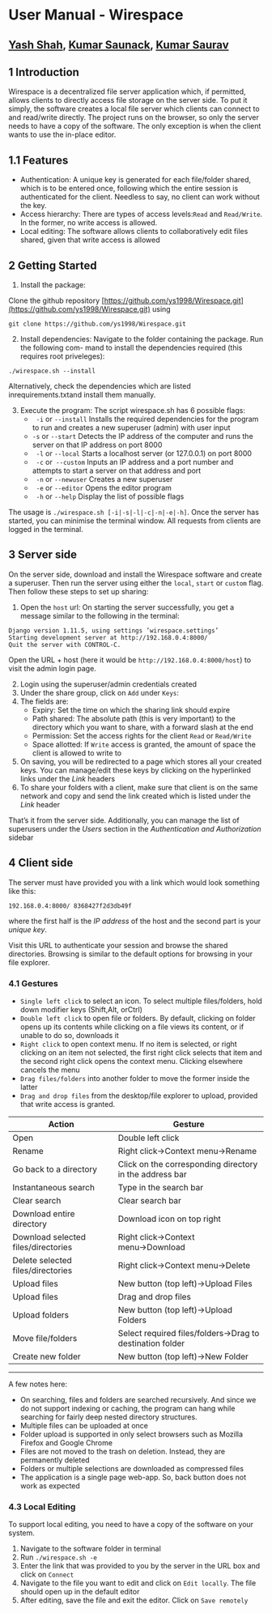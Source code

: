 # User Manual - Wirespace

## [Yash Shah](https://github.com/ys1998), [Kumar Saunack](https://github.com/saunack), [Kumar Saurav](https://github.com/krsrv)

## 1 Introduction

Wirespace is a decentralized file server application which, if permitted, allows clients to directly
access file storage on the server side. To put it simply, the software creates a local file server which
clients can connect to and read/write directly. The project runs on the browser, so only the server
needs to have a copy of the software. The only exception is when the client wants to use the in-place
editor.

## 1.1 Features

- Authentication: A unique key is generated for each file/folder shared, which is to be entered
    once, following which the entire session is authenticated for the client. Needless to say, no
    client can work without the key.
- Access hierarchy: There are types of access levels:`Read` and `Read/Write`. In the former,
    no write access is allowed.
- Local editing: The software allows clients to collaboratively edit files shared, given that write
    access is allowed

## 2 Getting Started

1. Install the package:

Clone the github repository [https://github.com/ys1998/Wirespace.git](https://github.com/ys1998/Wirespace.git) using
```
git clone https://github.com/ys1998/Wirespace.git
```
2. Install dependencies: Navigate to the folder containing the package. Run the following com-
    mand to install the dependencies required (this requires root priveleges):

```
./wirespace.sh --install
```
Alternatively, check the dependencies which are listed inrequirements.txtand install them
manually.

3. Execute the program: The script wirespace.sh has 6 possible flags:
    - ` -i` or `--install` Installs the required dependencies for the program to run and creates a new superuser (admin) with user input
    - `-s` or `--start` Detects the IP address of the computer and runs the server on that IP address on port 8000
    - ` -l` or `--local` Starts a localhost server (or 127.0.0.1) on port 8000
    - ` -c` or` --custom` Inputs an IP address and a port number and attempts to start a server on that address and port
    - ` -n` or `--newuser` Creates a new superuser
    - ` -e` or `--editor` Opens the editor program
    - ` -h` or `--help` Display the list of possible flags

The usage is `./wirespace.sh [-i|-s|-l|-c|-n|-e|-h]`. Once the server has started, you
can minimise the terminal window. All requests from clients are logged in the terminal.

## 3 Server side

On the server side, download and install the Wirespace software and create a superuser. Then run
the server using either the `local`, `start` or `custom` flag. Then follow these steps to set up sharing:

1. Open the `host` url: On starting the server successfully, you get a message similar to the following
    in the terminal:

```
Django version 1.11.5, using settings ’wirespace.settings’
Starting development server at http://192.168.0.4:8000/
Quit the server with CONTROL-C.
```

Open the URL + host (here it would be `http://192.168.0.4:8000/host`) to visit the
admin login page.

2. Login using the superuser/admin credentials created
3. Under the share group, click on `Add` under `Keys`:
4. The fields are:
    - Expiry: Set the time on which the sharing link should expire
    - Path shared: The absolute path (this is very important) to the directory which you want
       to share, with a forward slash at the end
    - Permission: Set the access rights for the client `Read` or `Read/Write`
    - Space allotted: If `Write` access is granted, the amount of space the client is allowed to
    write to
5. On saving, you will be redirected to a page which stores all your created keys. You can
manage/edit these keys by clicking on the hyperlinked links under the *Link* headers
6. To share your folders with a client, make sure that client is on the same network and copy and
send the link created which is listed under the *Link* header

That’s it from the server side. Additionally, you can manage the list of superusers under the
*Users* section in the *Authentication and Authorization* sidebar

## 4 Client side

The server must have provided you with a link which would look something like this:

```
192.168.0.4:8000/ 8368427f2d3db49f
```
where the first half is the *IP address* of the host and the second part is your *unique key*.

Visit this URL to authenticate your session and browse the shared directories. Browsing is similar
to the default options for browsing in your file explorer.

### 4.1 Gestures

- `Single left click` to select an icon. To select multiple files/folders, hold down modifier keys
    (Shift,Alt, orCtrl)
- `Double left click` to open file or folders. By default, clicking on folder opens up its contents
    while clicking on a file views its content, or if unable to do so, downloads it
- `Right click` to open context menu. If no item is selected, or right clicking on an item not
    selected, the first right click selects that item and the second right click opens the context
    menu. Clicking elsewhere cancels the menu
- `Drag files/folders` into another folder to move the former inside the latter
- `Drag and drop files` from the desktop/file explorer to upload, provided that write access is
    granted.

| Action |  Gesture |
| ------------- |------------|
| Open  |  Double left click |
| Rename | Right click→Context menu→Rename |
Go back to a directory | Click on the corresponding directory in the address bar
Instantaneous search | Type in the search bar
Clear search | Clear search bar
Download entire directory | Download icon on top right
Download selected files/directories | Right click→Context menu→Download
Delete selected files/directories | Right click→Context menu→Delete
Upload files | New button (top left)→Upload Files
Upload files | Drag and drop files
Upload folders | New button (top left)→Upload Folders
Move file/folders | Select required files/folders→Drag to destination folder
Create new folder | New button (top left)→New Folder

***
A few notes here:

- On searching, files and folders are searched recursively. And since we do not support indexing
    or caching, the program can hang while searching for fairly deep nested directory structures.
- Multiple files can be uploaded at once
- Folder upload is supported in only select browsers such as Mozilla Firefox and Google Chrome
- Files are not moved to the trash on deletion. Instead, they are permanently deleted
- Folders or multiple selections are downloaded as compressed files
- The application is a single page web-app. So, back button does not work as expected


### 4.3 Local Editing

To support local editing, you need to have a copy of the software on your system.

1. Navigate to the software folder in terminal
2. Run `./wirespace.sh -e`
3. Enter the link that was provided to you by the server in the URL box and click on `Connect`
4. Navigate to the file you want to edit and click on `Edit locally`. The file should open up in the default
    editor
5. After editing, save the file and exit the editor. Click on `Save remotely`


